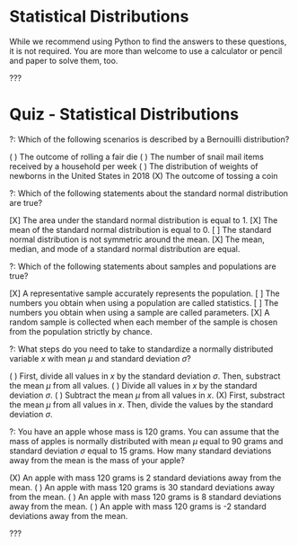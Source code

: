 # Statistical Distributions

While we recommend using Python to find the answers to these questions, it is not required. You are more than welcome to use a calculator or pencil and paper to solve them, too.

???

# Quiz - Statistical Distributions

?: Which of the following scenarios is described by a Bernouilli distribution?

( ) The outcome of rolling a fair die
( ) The number of snail mail items received by a household per week
( ) The distribution of weights of newborns in the United States in 2018
(X) The outcome of tossing a coin

?: Which of the following statements about the standard normal distribution are true?

[X] The area under the standard normal distribution is equal to 1.
[X] The mean of the standard normal distribution is equal to 0.
[ ] The standard normal distribution is not symmetric around the mean.
[X] The mean, median, and mode of a standard normal distribution are equal.

?: Which of the following statements about samples and populations are true?

[X] A representative sample accurately represents the population.
[ ] The numbers you obtain when using a population are called statistics.
[ ] The numbers you obtain when using a sample are called parameters.
[X] A random sample is collected when each member of the sample is chosen from the population strictly by chance.

?: What steps do you need to take to standardize a normally distributed variable $x$ with mean $\mu$ and standard deviation $\sigma$?

( ) First, divide all values in $x$ by the standard deviation $\sigma$. Then, substract the mean $\mu$ from all values.
( ) Divide all values in $x$ by the standard deviation $\sigma$. 
( ) Subtract the mean $\mu$ from all values in $x$. 
(X) First, substract the mean $\mu$ from all values in $x$. Then, divide the values by the standard deviation $\sigma$.


?: You have an apple whose mass is 120 grams. You can assume that the mass of apples is normally distributed with mean $\mu$ equal to 90 grams and standard deviation $\sigma$ equal to 15 grams. How many standard deviations away from the mean is the mass of your apple?  

(X) An apple with mass 120 grams is 2 standard deviations away from the mean.
( ) An apple with mass 120 grams is 30 standard deviations away from the mean.
( ) An apple with mass 120 grams is 8 standard deviations away from the mean.
( ) An apple with mass 120 grams is -2 standard deviations away from the mean.

???